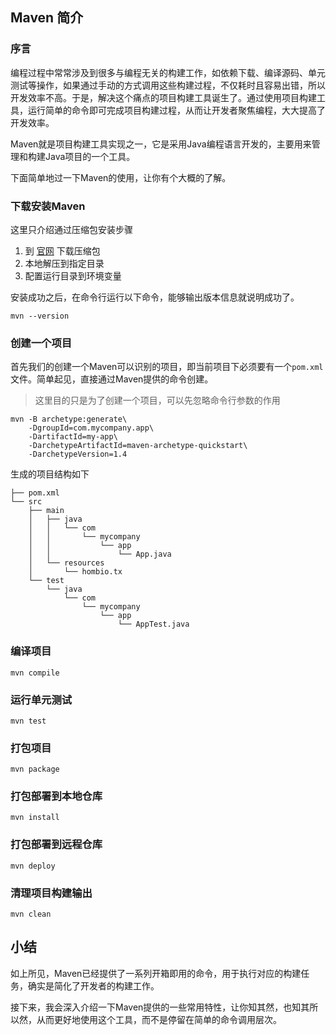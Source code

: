## Maven 简介
### 序言
编程过程中常常涉及到很多与编程无关的构建工作，如依赖下载、编译源码、单元测试等操作，如果通过手动的方式调用这些构建过程，不仅耗时且容易出错，所以开发效率不高。于是，解决这个痛点的项目构建工具诞生了。通过使用项目构建工具，运行简单的命令即可完成项目构建过程，从而让开发者聚焦编程，大大提高了开发效率。

Maven就是项目构建工具实现之一，它是采用Java编程语言开发的，主要用来管理和构建Java项目的一个工具。

下面简单地过一下Maven的使用，让你有个大概的了解。

### 下载安装Maven
这里只介绍通过压缩包安装步骤
1. 到 [官网](https://maven.apache.org/) 下载压缩包
2. 本地解压到指定目录
3. 配置运行目录到环境变量

安装成功之后，在命令行运行以下命令，能够输出版本信息就说明成功了。
```mvn
mvn --version   
```

### 创建一个项目
首先我们的创建一个Maven可以识别的项目，即当前项目下必须要有一个`pom.xml`文件。简单起见，直接通过Maven提供的命令创建。
> 这里目的只是为了创建一个项目，可以先忽略命令行参数的作用
```mvn
mvn -B archetype:generate\
    -DgroupId=com.mycompany.app\
    -DartifactId=my-app\
    -DarchetypeArtifactId=maven-archetype-quickstart\
    -DarchetypeVersion=1.4
```
生成的项目结构如下
```
├── pom.xml
└── src
    ├── main
    │   ├── java
    │   │   └── com
    │   │       └── mycompany
    │   │           └── app
    │   │               └── App.java
    │   └── resources
    │       └── hombio.tx
    └── test
        └── java
            └── com
                └── mycompany
                    └── app
                        └── AppTest.java

```
### 编译项目
```mvn
mvn compile
```

### 运行单元测试
```
mvn test
```
### 打包项目
```
mvn package
```
### 打包部署到本地仓库
```
mvn install
```
### 打包部署到远程仓库
```
mvn deploy
```
### 清理项目构建输出
```
mvn clean
```

## 小结
如上所见，Maven已经提供了一系列开箱即用的命令，用于执行对应的构建任务，确实是简化了开发者的构建工作。

接下来，我会深入介绍一下Maven提供的一些常用特性，让你知其然，也知其所以然，从而更好地使用这个工具，而不是停留在简单的命令调用层次。